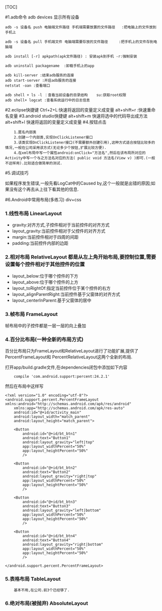 
[TOC]

#1.adb命令
	adb devices 显示所有设备

	adb -s 设备名 push 电脑端文件路径 手机端需要放置的文件路径   :把电脑上的文件放到手机上

	adb -s 设备名 pull 手机端文件 电脑端需要存放的文件路径     :把手机上的文件存到电脑端

	adb install [-r] apkpath(apk文件路径) : 安装apk到手机 -r:强制安装

	adb uninstall packagename  :卸载手机上的app

	adb kill-server :结束adb服务的连接
	adb start-server :开启adb服务的连接
	netstat -oan :查看端口

	adb shell + ls -l ：查看当前设备的目录结构    su:获取root权限
	adb shell+ logcat :查看系统运行中的日志信息
	
#2.eclipse快捷键 
	Ctrl+2+L:快速将返回的变量定义成变量
	alt+shift+r :快速重命名变量
#3.android studio快捷键
	alt+shift+m 快速将选中的代码导出成方法
	alt+shift+l 快速将返回的变量定义成变量
#4.按钮点击

		1.匿名内部类
		2.创建一个内部类,实现OnClickListener接口
		3.该类实现OnClickListener接口(不需要额外创建引用),这种方式适合按钮比较多的情况,一般在公司采用该方式(无论多少个按钮,扩展比较方便).
		4.在xml布局中写一个属性android:onClick="方法名",然后在该布局所对应的Activity中写一个与之方法名对应的方法( public void 方法名(View v) )即可.(一般不这样用).比较适合做简单的测试.
	
#5.调试技巧

如果程序发生错误,一般先看LogCat中的Caused by,这个一般就是出错的原因;如果没有这个再去从上往下看其他的信息.

#6.Android中常用布局(多练习) div+css
		
### 1.线性布局	LinearLayout

- gravity:对齐方式,子控件相对于当前控件的对齐方式
- layout_gravity:当前控件相对于父控件的对齐方式
- margin:当前控件相对于四周的间距
- padding:当前控件内部的边距

### 2.相对布局	RelativeLayout 都是从左上角开始布局,要控制位置,需要设置每个控件相对于其他控件的位置

- layout_below:位于哪个控件的下方
- layout_above:位于哪个控件的上方
- layout_toRightOf:指定当前控件位于某个控件的右方
- layout_alignParentRight:当前控件基于父窗体的对齐方式
- layout_centerInParent:基于父窗体的居中

### 3.帧布局	FrameLayout

帧布局中的子控件都是一层一层的向上叠加
	
### 4.百分比布局(一种全新的布局方式)

百分比布局只为FrameLayout和RelativeLayout进行了功能扩展,提供了PercentFrameLayout和
PercentRelativeLayout这两个全新的布局.

打开app/build.gradle文件,在dependencies闭包中添加如下内容

		compile 'com.android.support:percent:24.2.1'

然后在布局中这样写
		
	<?xml version="1.0" encoding="utf-8"?>
	<android.support.percent.PercentFrameLayout xmlns:android="http://schemas.android.com/apk/res/android"
	    xmlns:app="http://schemas.android.com/apk/res-auto"
	    android:id="@+id/activity_main"
	    android:layout_width="match_parent"
	    android:layout_height="match_parent">
	
	    <Button
	        android:id="@+id/bt_btn1"
	        android:text="Button1"
	        android:layout_gravity="left|top"
	        app:layout_widthPercent="50%"
	        app:layout_heightPercent="50%"
	        />
	
	    <Button
	        android:id="@+id/bt_btn2"
	        android:text="Button2"
	        android:layout_gravity="right|top"
	        app:layout_widthPercent="50%"
	        app:layout_heightPercent="50%"
	        />
	
	    <Button
	        android:id="@+id/bt_btn3"
	        android:text="Button3"
	        android:layout_gravity="left|bottom"
	        app:layout_widthPercent="50%"
	        app:layout_heightPercent="50%"
	        />
	
	    <Button
	        android:id="@+id/bt_btn4"
	        android:text="Button4"
	        android:layout_gravity="right|bottom"
	        app:layout_widthPercent="50%"
	        app:layout_heightPercent="50%"
	        />
	
	</android.support.percent.PercentFrameLayout>


### 5.表格布局	TableLayout
		基本不用,在公司.前3个已经够了.

### 6.绝对布局(被抛弃) AbsoluteLayout
